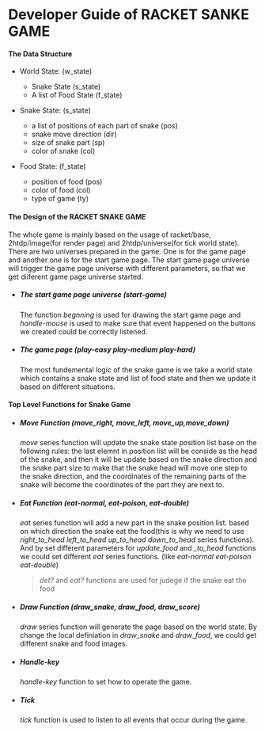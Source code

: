 # Developer Guide of RACKET SANKE GAME

#### The Data Structure

* World State: (w_state)
    * Snake State (s_state)
    * A list of Food State (f_state)

* Snake State: (s_state)
    * a list of positions of each part of snake (pos)
    * snake move direction (dir) 
    * size of snake part (sp)
    * color of snake (col)

* Food State: (f_state)
    * position of food (pos)
    * color of food (col)
    * type of game (ty)

#### The Design of the RACKET SNAKE GAME

The whole game is mainly based on the usage of racket/base, 2htdp/image(for render page) and 2htdp/universe(for tick world state). There are two universes prepared in the game. One is for the game page and another one is for the start game page. The start game page universe will trigger the game page universe with different parameters, so that we get diiferent game page universe started.

* ##### The start game page universe (start-game)
    The function *begnning* is used for drawing the start game page and *handle-mouse* is used to make sure that event happened on the buttons we created could be correctly listened.

* ##### The game page (play-easy play-medium play-hard)
    The most fundemental logic of the snake game is we take a world state which contains a snake state and list of food state and then we update it based on different situations.

#### Top Level Functions for Snake Game

* ##### Move Function (move_right, move_left, move_up,move_down)
    *move* series function will update the snake state position list base on the following rules: the last elemnt in position list will be conside as the head of the snake, and then it will be update based on the snake direction and the snake part size to make that the snake head will move one step to the snake direction, and the coordinates of the remaining parts of the snake will become the coordinates of the part they are next to.

* ##### Eat Function (eat-normal, eat-poison, eat-double)
    *eat* series function will add a new part in the snake position list. based on which direction the snake eat the food(this is why we need to use *right_to_head* *left_to_head* *up_to_head* *down_to_head* series functions). And by set different parameters for *update_food* and *_to_head* functions we could set different *eat* series functions. (like *eat-normal eat-poison eat-double*)

    > *det?* and *eat?* functions are used for judege if the snake eat the food

* ##### Draw Function (draw_snake, draw_food, draw_score)
    *draw* series function will generate the page based on the world state.
    By change the local definiation in *draw_snake* and *draw_food*, we could get different snake and food images.

* ##### Handle-key 
    *handle-key* function to set how to operate the game.

* ##### Tick
    *tick* function is used to listen to all events that occur during the game.

    


